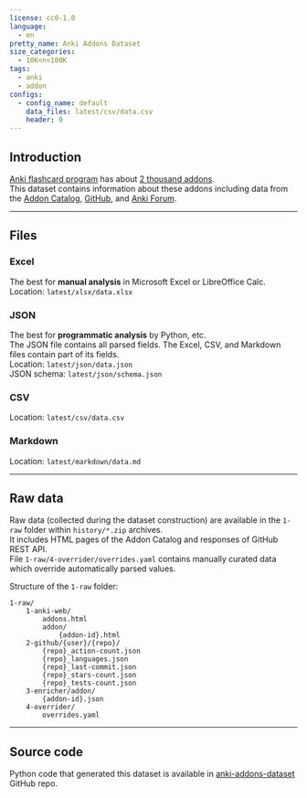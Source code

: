 ```yaml
---
license: cc0-1.0
language:
  - en
pretty_name: Anki Addons Dataset
size_categories:
  - 10K<n<100K
tags:
  - anki
  - addon
configs:
  - config_name: default
    data_files: latest/csv/data.csv
    header: 0
---
```


## Introduction

[Anki flashcard program](https://apps.ankiweb.net) has about [2 thousand addons](https://ankiweb.net/shared/addons).  
This dataset contains information about these addons including data from
the [Addon Catalog](https://ankiweb.net/shared/addons), [GitHub](https://github.com),
and [Anki Forum](https://forums.ankiweb.net).

---

## Files
### Excel
The best for **manual analysis** in Microsoft Excel or LibreOffice Calc.  
Location: `latest/xlsx/data.xlsx`

### JSON
The best for **programmatic analysis** by Python, etc.  
The JSON file contains all parsed fields. The Excel, CSV, and Markdown files contain part of its fields.  
Location: `latest/json/data.json`  
JSON schema: `latest/json/schema.json`

### CSV
Location: `latest/csv/data.csv`

### Markdown
Location: `latest/markdown/data.md`

---

## Raw data
Raw data (collected during the dataset construction) are available in the `1-raw` folder within `history/*.zip` archives.  
It includes HTML pages of the Addon Catalog and responses of GitHub REST API.  
File `1-raw/4-overrider/overrides.yaml` contains manually curated data which override automatically parsed values.

Structure of the `1-raw` folder:
```
1-raw/
    1-anki-web/
        addons.html
        addon/
            {addon-id}.html
    2-github/{user}/{repo}/
        {repo}_action-count.json
        {repo}_languages.json
        {repo}_last-commit.json
        {repo}_stars-count.json
        {repo}_tests-count.json
    3-enricher/addon/
        {addon-id}.json
    4-overrider/
        overrides.yaml
```

---

## Source code
Python code that generated this dataset is available in [anki-addons-dataset](https://github.com/Aleks-Ya/anki-addons-dataset) GitHub repo.
